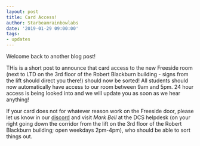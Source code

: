 ```yaml
---
layout: post
title: Card Access!
author: Starbeamrainbowlabs
date: '2019-01-29 09:00:00'
tags:
- updates
---
```


Welcome back to another blog post!

THis is a short post to announce that card access to the new Freeside room (next to LTD on the 3rd floor of the Robert Blackburn building - signs from the lift should direct you there!) should now be sorted! All students should now automatically have access to our room between 9am and 5pm. 24 hour access is being looked into and we will update you as soon as we hear anything!

If your card does not for whatever reason work on the Freeside door, please let us know in our [discord](https://invite.gg/freeside) and visit _Mark Bell_ at the DCS helpdesk (on your right going down the corridor from the lift on the 3rd floor of the Robert Blackburn building; open weekdays 2pm-4pm), who should be able to sort things out.
